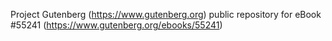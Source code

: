 Project Gutenberg (https://www.gutenberg.org) public repository for
eBook #55241 (https://www.gutenberg.org/ebooks/55241)
